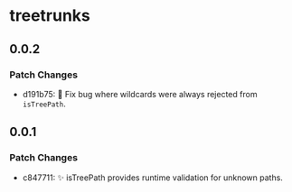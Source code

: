 # treetrunks

## 0.0.2

### Patch Changes

- d191b75: 🐛 Fix bug where wildcards were always rejected from `isTreePath`.

## 0.0.1

### Patch Changes

- c847711: ✨ isTreePath provides runtime validation for unknown paths.
